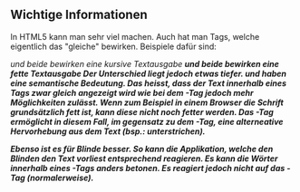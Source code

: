## Wichtige Informationen
In HTML5 kann man sehr viel machen. Auch hat man Tags, welche eigentlich das "gleiche" bewirken. Beispiele dafür sind:


   <i> und <em>                   beide bewirken eine kursive Textausgabe
   <b> und <strong>               beide bewirken eine fette Textausgabe
Der Unterschied liegt jedoch etwas tiefer. <em> und <strong> haben eine semantische Bedeutung. Das heisst, dass der Text innerhalb eines <strong>Tags zwar gleich angezeigt wird wie bei dem <b>-Tag jedoch mehr Möglichkeiten zulässt. Wenn zum Beispiel in einem Browser die Schrift grundsätzlich fett ist, kann diese nicht noch fetter werden. Das <strong>-Tag ermöglicht in diesem Fall, im gegensatz zu dem <b>-Tag, eine alterneative Hervorhebung aus dem Text (bsp.: _unterstrichen_). 


Ebenso ist es für Blinde besser. So kann die Applikation, welche den Blinden den Text vorliest entsprechend reagieren. Es kann die Wörter innerhalb eines <strong>-Tags anders betonen. Es reagiert jedoch nicht auf das <b>-Tag (normalerweise).

